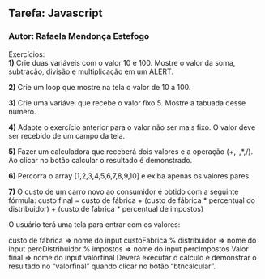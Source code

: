 <h2>Tarefa: Javascript</h2>
<h3>Autor: Rafaela Mendonça Estefogo</h3>
<p>Exercícios:
<br>
<b>1)</b> Crie duas variáveis com o valor 10 e 100. Mostre o valor da soma, subtração, divisão e multiplicação em um ALERT.

<b>2)</b> Crie um loop que mostre na tela o valor de 10 a 100.

<b>3)</b> Crie uma variável que recebe o valor fixo 5. Mostre a tabuada desse número.

<b>4)</b> Adapte o exercício anterior para o valor não ser mais fixo. O valor deve ser recebido de um campo da tela.

<b>5)</b> Fazer um calculadora que receberá dois valores e a operação (+,-,*,/). Ao clicar no botão calcular o resultado é demonstrado.

<b>6)</b> Percorra o array [1,2,3,4,5,6,7,8,9,10] e exiba apenas os valores pares.

<b>7)</b> O custo de um carro novo ao consumidor é obtido com a seguinte fórmula:
custo final = custo de fábrica + (custo de fábrica * percentual do distribuidor) + (custo de fábrica * percentual de impostos)

O usuário terá uma tela para entrar com os valores:

custo de fábrica => nome do input custoFabrica
% distribuidor => nome do input percDistribuidor
% impostos => nome do input percImpostos
Valor final => nome do input valorfinal
Deverá executar o cálculo e demonstrar o resultado no “valorfinal” quando clicar no botão “btncalcular”.</p>
